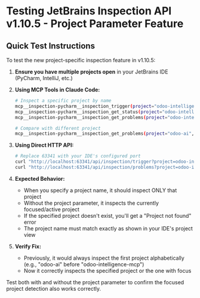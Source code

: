 # Testing JetBrains Inspection API v1.10.5 - Project Parameter Feature

## Quick Test Instructions

To test the new project-specific inspection feature in v1.10.5:

1. **Ensure you have multiple projects open** in your JetBrains IDE (PyCharm, IntelliJ, etc.)

2. **Using MCP Tools in Claude Code:**
   ```bash
   # Inspect a specific project by name
   mcp__inspection-pycharm__inspection_trigger(project="odoo-intelligence-mcp")
   mcp__inspection-pycharm__inspection_get_status(project="odoo-intelligence-mcp")
   mcp__inspection-pycharm__inspection_get_problems(project="odoo-intelligence-mcp", severity="error")
   
   # Compare with different project
   mcp__inspection-pycharm__inspection_get_problems(project="odoo-ai", severity="error")
   ```

3. **Using Direct HTTP API:**
   ```bash
   # Replace 63341 with your IDE's configured port
   curl "http://localhost:63341/api/inspection/trigger?project=odoo-intelligence-mcp"
   curl "http://localhost:63341/api/inspection/problems?project=odoo-intelligence-mcp&severity=error"
   ```

4. **Expected Behavior:**
   - When you specify a project name, it should inspect ONLY that project
   - Without the project parameter, it inspects the currently focused/active project
   - If the specified project doesn't exist, you'll get a "Project not found" error
   - The project name must match exactly as shown in your IDE's project view

5. **Verify Fix:**
   - Previously, it would always inspect the first project alphabetically (e.g., "odoo-ai" before "odoo-intelligence-mcp")
   - Now it correctly inspects the specified project or the one with focus

Test both with and without the project parameter to confirm the focused project detection also works correctly.
